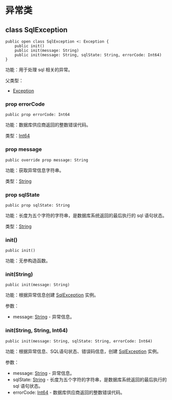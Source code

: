 # 异常类

## class SqlException

```cangjie
public open class SqlException <: Exception {
    public init()
    public init(message: String)
    public init(message: String, sqlState: String, errorCode: Int64)
}
```

功能：用于处理 sql 相关的异常。

父类型：

- [Exception](../../core/core_package_api/core_package_exceptions.md#class-exception)

### prop errorCode

```cangjie
public prop errorCode: Int64
```

功能：数据库供应商返回的整数错误代码。

类型：[Int64](../../core/core_package_api/core_package_intrinsics.md#int64)

### prop message

```cangjie
public override prop message: String
```

功能：获取异常信息字符串。

类型：[String](../../core/core_package_api/core_package_structs.md#struct-string)

### prop sqlState

```cangjie
public prop sqlState: String
```

功能：长度为五个字符的字符串，是数据库系统返回的最后执行的 sql 语句状态。

类型：[String](../../core/core_package_api/core_package_structs.md#struct-string)

### init()

```cangjie
public init()
```

功能：无参构造函数。

### init(String)

```cangjie
public init(message: String)
```

功能：根据异常信息创建 [SqlException](database_sql_package_exceptions.md#class-sqlexception) 实例。

参数：

- message: [String](../../core/core_package_api/core_package_structs.md#struct-string) - 异常信息。

### init(String, String, Int64)

```cangjie
public init(message: String, sqlState: String, errorCode: Int64)
```

功能：根据异常信息、SQL语句状态、错误码信息，创建 [SqlException](database_sql_package_exceptions.md#class-sqlexception) 实例。

参数：

- message: [String](../../core/core_package_api/core_package_structs.md#struct-string) - 异常信息。
- sqlState: [String](../../core/core_package_api/core_package_structs.md#struct-string) - 长度为五个字符的字符串，是数据库系统返回的最后执行的 sql 语句状态。
- errorCode: [Int64](../../core/core_package_api/core_package_intrinsics.md#int64) - 数据库供应商返回的整数错误代码。
